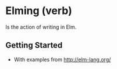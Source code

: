 # Elming (verb)
Is the action of writing in Elm.

## Getting Started
- With examples from http://elm-lang.org/
